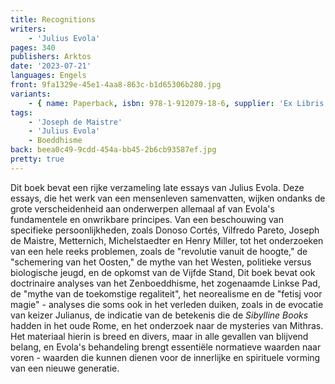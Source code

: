 ```yaml
---
title: Recognitions
writers:
    - 'Julius Evola'
pages: 340
publishers: Arktos
date: '2023-07-21'
languages: Engels
front: 9fa1329e-45e1-4aa8-863c-b1d65306b280.jpg
variants:
    - { name: Paperback, isbn: 978-1-912079-18-6, supplier: 'Ex Libris', size: { height: 229, width: 153, depth: 22 }, import_price: { currency: EUR, amount: 16.2 }, price: 20.99, out_of_stock: 0 }
tags:
    - 'Joseph de Maistre'
    - 'Julius Evola'
    - Boeddhisme
back: beea0c49-9cdd-454a-bb45-2b6cb93587ef.jpg
pretty: true
---
```


Dit boek bevat een rijke verzameling late essays van Julius Evola. Deze essays, die het werk van een mensenleven samenvatten, wijken ondanks de grote verscheidenheid aan onderwerpen allemaal af van Evola's fundamentele en onwrikbare principes. Van een beschouwing van specifieke persoonlijkheden, zoals Donoso Cortés, Vilfredo Pareto, Joseph de Maistre, Metternich, Michelstaedter en Henry Miller, tot het onderzoeken van een hele reeks problemen, zoals de "revolutie vanuit de hoogte," de "schemering van het Oosten," de mythe van het Westen, politieke versus biologische jeugd, en de opkomst van de Vijfde Stand, Dit boek bevat ook doctrinaire analyses van het Zenboeddhisme, het zogenaamde Linkse Pad, de "mythe van de toekomstige regaliteit", het neorealisme en de "fetisj voor magie" - analyses die soms ook in het verleden duiken, zoals in de evocatie van keizer Julianus, de indicatie van de betekenis die de *Sibylline Books* hadden in het oude Rome, en het onderzoek naar de mysteries van Mithras. Het materiaal hierin is breed en divers, maar in alle gevallen van blijvend belang, en Evola's behandeling brengt essentiële normatieve waarden naar voren - waarden die kunnen dienen voor de innerlijke en spirituele vorming van een nieuwe generatie.
